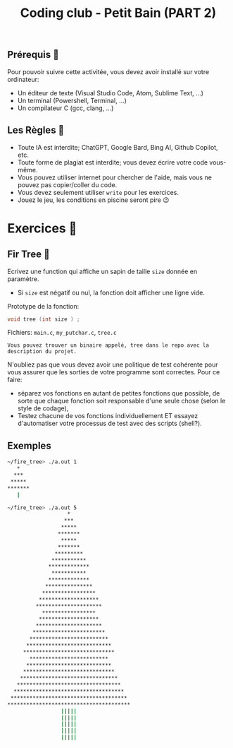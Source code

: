 <h1 align="center">
Coding club - Petit Bain (PART 2)
</h1>

</br>

## Prérequis 🔑

Pour pouvoir suivre cette activitée, vous devez avoir installé sur votre ordinateur:

- Un éditeur de texte (Visual Studio Code, Atom, Sublime Text, ...)
- Un terminal (Powershell, Terminal, ...)
- Un compilateur C (gcc, clang, ...)

## Les Règles 🧾

- Toute IA est interdite; ChatGPT, Google Bard, Bing AI, Github Copilot, etc.
- Toute forme de plagiat est interdite; vous devez écrire votre code vous-même.
- Vous pouvez utiliser internet pour chercher de l'aide, mais vous ne pouvez pas copier/coller du code.
- Vous devez seulement utiliser `write` pour les exercices.
- Jouez le jeu, les conditions en piscine seront pire 😉

# Exercices 📝

## Fir Tree 🎄

Ecrivez une function qui affiche un sapin de taille `size` donnée en paramètre.

- Si `size` est négatif ou nul, la fonction doit afficher une ligne vide.

Prototype de la fonction:

```cpp
void tree (int size ) ;
````

Fichiers: `main.c`, `my_putchar.c`, `tree.c`

```text
Vous pouvez trouver un binaire appelé, tree dans le repo avec la description du projet.
```

N'oubliez pas que vous devez avoir une politique de test cohérente pour vous assurer que les sorties de votre programme sont correctes. Pour ce faire:

- séparez vos fonctions en autant de petites fonctions que possible, de sorte que chaque fonction soit responsable d'une seule chose (selon le style de codage),
- Testez chacune de vos fonctions individuellement ET essayez d'automatiser votre processus de test avec des scripts (shell?).

## Exemples

```sh
~/fire_tree> ./a.out 1
   *
  ***
 *****
*******
   |
```

```sh
~/fire_tree> ./a.out 5
                   *
                  ***
                 *****
                *******
                 *****
                *******
               *********
              ***********
             *************
              ***********
             *************
            ***************
           *****************
          *******************
         *********************
           *****************
          *******************
         *********************
        ***********************
       *************************
      ***************************
     *****************************
       *************************
      ***************************
     *****************************
    *******************************
   *********************************
  ***********************************
 *************************************
***************************************
                 |||||
                 |||||
                 |||||
                 |||||
                 |||||
```
